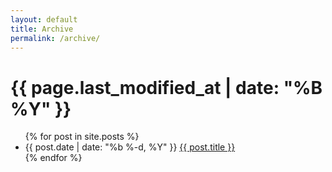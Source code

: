 ```yaml
---
layout: default
title: Archive
permalink: /archive/
---
```


<!-- https://github.com/jekyll/jekyll-archives/blob/master/docs/layouts.md -->
<h1>{{ page.last_modified_at | date: "%B %Y" }}</h1>

<ul class="posts">
{% for post in site.posts %}
  <li>
    <span class="post-date">{{ post.date | date: "%b %-d, %Y" }}</span>
    <a class="post-link" href="{{ post.url | prepend: site.baseurl }}">{{ post.title }}</a>
  </li>
{% endfor %}
</ul>